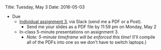 Title: Tuesday, May  3
Date: 2016-05-03

- Due
	- [Individual assignment 3](assignment3.html), via Slack (send me a
		PDF or a Post).
		- Send me your slides as a PDF file by 11:59 pm on Monday, May 2
	- In-class 5-minute presentations on assignment 3.
		- _Note: 5-minute timeframe will be enforced this time!_ (I'll
			compile all of the PDFs into one so we don't have to switch
			laptops.)
